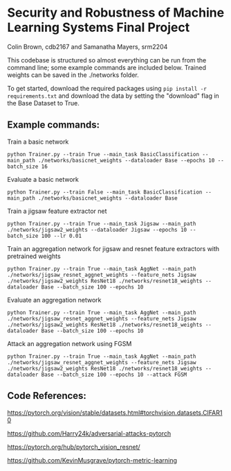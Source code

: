 # Security and Robustness of Machine Learning Systems Final Project
Colin Brown, cdb2167 and Samanatha Mayers, srm2204

This codebase is structured so almost everything can be run from the command line; some example commands are included below. Trained weights can be saved in the ./networks folder.

To get started, download the required packages using ```pip install -r requirements.txt``` and download the data by setting the "download" flag in the Base Dataset to True.

## Example commands:
Train a basic network
```
python Trainer.py --train True --main_task BasicClassification --main_path ./networks/basicnet_weights --dataloader Base --epochs 10 --batch_size 16
```

Evaluate a basic network
```
python Trainer.py --train False --main_task BasicClassification --main_path ./networks/basicnet_weights --dataloader Base
```

Train a jigsaw feature extractor net
```
python Trainer.py --train True --main_task Jigsaw --main_path ./networks/jigsaw2_weights --dataloader Jigsaw --epochs 10 --batch_size 100 --lr 0.01
```

Train an aggregation network for jigsaw and resnet feature extractors with pretrained weights
```
python Trainer.py --train True --main_task AggNet --main_path ./networks/jigsaw_resnet_aggnet_weights --feature_nets Jigsaw ./networks/jigsaw2_weights ResNet18 ./networks/resnet18_weights --dataloader Base --batch_size 100 --epochs 10
```

Evaluate an aggregation network
```
python Trainer.py --train True --main_task AggNet --main_path ./networks/jigsaw_resnet_aggnet_weights --feature_nets Jigsaw ./networks/jigsaw2_weights ResNet18 ./networks/resnet18_weights --dataloader Base --batch_size 100 --epochs 10
```

Attack an aggregation network using FGSM
```
python Trainer.py --train True --main_task AggNet --main_path ./networks/jigsaw_resnet_aggnet_weights --feature_nets Jigsaw ./networks/jigsaw2_weights ResNet18 ./networks/resnet18_weights --dataloader Base --batch_size 100 --epochs 10 --attack FGSM
```

## Code References:
https://pytorch.org/vision/stable/datasets.html#torchvision.datasets.CIFAR10

https://github.com/Harry24k/adversarial-attacks-pytorch

https://pytorch.org/hub/pytorch_vision_resnet/

https://github.com/KevinMusgrave/pytorch-metric-learning